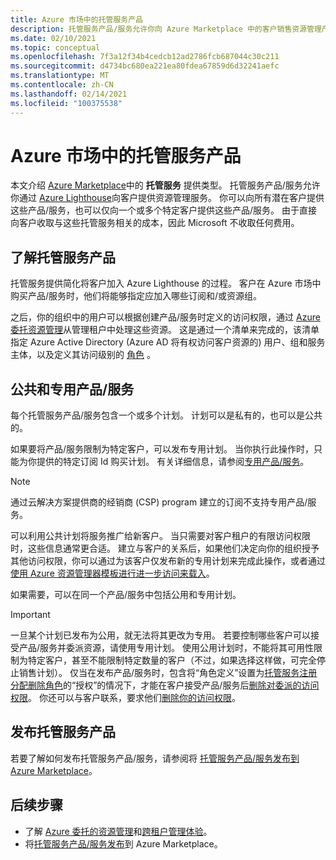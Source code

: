 ```yaml
---
title: Azure 市场中的托管服务产品
description: 托管服务产品/服务允许你向 Azure Marketplace 中的客户销售资源管理产品/服务。
ms.date: 02/10/2021
ms.topic: conceptual
ms.openlocfilehash: 7f3a12f34b4cedcb12ad2786fcb687044c30c211
ms.sourcegitcommit: d4734bc680ea221ea80fdea67859d6d32241aefc
ms.translationtype: MT
ms.contentlocale: zh-CN
ms.lasthandoff: 02/14/2021
ms.locfileid: "100375538"
---
```

# <a name="managed-service-offers-in-azure-marketplace"></a>Azure 市场中的托管服务产品

本文介绍 [Azure Marketplace](https://azuremarketplace.microsoft.com)中的 **托管服务** 提供类型。 托管服务产品/服务允许你通过 [Azure Lighthouse](../overview.md)向客户提供资源管理服务。 你可以向所有潜在客户提供这些产品/服务，也可以仅向一个或多个特定客户提供这些产品/服务。 由于直接向客户收取与这些托管服务相关的成本，因此 Microsoft 不收取任何费用。

## <a name="understand-managed-service-offers"></a>了解托管服务产品

托管服务提供简化将客户加入 Azure Lighthouse 的过程。 客户在 Azure 市场中购买产品/服务时，他们将能够指定应加入哪些订阅和/或资源组。

之后，你的组织中的用户可以根据创建产品/服务时定义的访问权限，通过 [Azure 委托资源管理](azure-delegated-resource-management.md)从管理租户中处理这些资源。 这是通过一个清单来完成的，该清单指定 Azure Active Directory (Azure AD 将有权访问客户资源的) 用户、组和服务主体，以及定义其访问级别的 [角色](tenants-users-roles.md) 。

## <a name="public-and-private-offers"></a>公共和专用产品/服务

每个托管服务产品/服务包含一个或多个计划。 计划可以是私有的，也可以是公共的。

如果要将产品/服务限制为特定客户，可以发布专用计划。 当你执行此操作时，只能为你提供的特定订阅 Id 购买计划。 有关详细信息，请参阅[专用产品/服务](../../marketplace/private-offers.md)。

> [!NOTE]
> 通过云解决方案提供商的经销商 (CSP) program 建立的订阅不支持专用产品/服务。

可以利用公共计划将服务推广给新客户。 当只需要对客户租户的有限访问权限时，这些信息通常更合适。 建立与客户的关系后，如果他们决定向你的组织授予其他访问权限，你可以通过为该客户仅发布新的专用计划来完成此操作，或者通过[使用 Azure 资源管理器模板进行进一步访问来载入](../how-to/onboard-customer.md)。

如果需要，可以在同一个产品/服务中包括公用和专用计划。

> [!IMPORTANT]
> 一旦某个计划已发布为公用，就无法将其更改为专用。 若要控制哪些客户可以接受产品/服务并委派资源，请使用专用计划。 使用公用计划时，不能将其可用性限制为特定客户，甚至不能限制特定数量的客户（不过，如果选择这样做，可完全停止销售计划）。 仅当在发布产品/服务时，包含将“角色定义”设置为[托管服务注册分配删除角色](../../role-based-access-control/built-in-roles.md#managed-services-registration-assignment-delete-role)的“授权”的情况下，才能在客户接受产品/服务后[删除对委派的访问权限](../how-to/remove-delegation.md)。 你还可以与客户联系，要求他们[删除你的访问权限](../how-to/view-manage-service-providers.md#add-or-remove-service-provider-offers)。

## <a name="publish-managed-service-offers"></a>发布托管服务产品

若要了解如何发布托管服务产品/服务，请参阅将 [托管服务产品/服务发布到 Azure Marketplace](../how-to/publish-managed-services-offers.md)。

## <a name="next-steps"></a>后续步骤

- 了解 [Azure 委托的资源管理](azure-delegated-resource-management.md)和[跨租户管理体验](cross-tenant-management-experience.md)。
- 将[托管服务产品/服务发布](../how-to/publish-managed-services-offers.md)到 Azure Marketplace。
